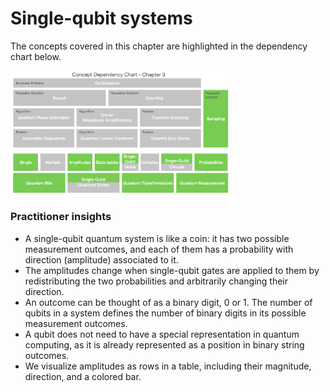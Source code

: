 # Single-qubit systems


The concepts covered in this chapter are highlighted in the dependency chart below.

<img src="images/ch03_dependency_chart.png" width="70%">

### Practitioner insights

* A single-qubit quantum system is like a coin: it has two possible measurement outcomes, and each of them has a probability with direction (amplitude) associated to it.
* The amplitudes change when single-qubit gates are applied to them by redistributing the two probabilities and arbitrarily changing their direction.
* An outcome can be thought of as a binary digit, 0 or 1. The number of qubits in a system defines the number of binary digits in its possible measurement outcomes.
* A qubit does not need to have a special representation in quantum computing, as it is already represented as a position in binary string outcomes.
* We visualize amplitudes as rows in a table, including their magnitude, direction, and a colored bar.

